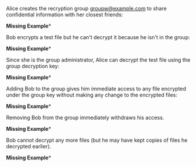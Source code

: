Alice creates the recryption group groupw@example.com to share confidential information with
her closest friends:

**Missing Example***

Bob encrypts a test file but he can't decrypt it because he isn't in the group:

**Missing Example***

Since she is the group administrator, Alice can decrypt the
test file using the group decryption key:

**Missing Example***

Adding Bob to the group gives him immediate access to any file encrypted under
the group key without making any change to the encrypted files:

**Missing Example***

Removing Bob from the group immediately withdraws his access.

**Missing Example***

Bob cannot decrypt any more files (but he may have kept copies of files he decrypted 
earlier).

**Missing Example***

